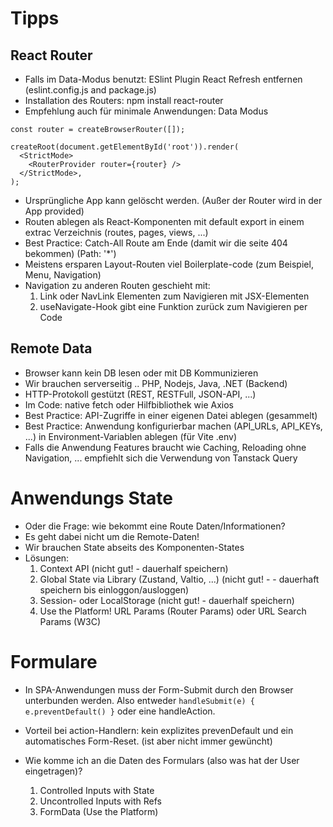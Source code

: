 # Tipps

## React Router

- Falls im Data-Modus benutzt: ESlint Plugin React Refresh entfernen (eslint.config.js and package.js)
- Installation des Routers: npm install react-router
- Empfehlung auch für minimale Anwendungen: Data Modus

```
const router = createBrowserRouter([]);

createRoot(document.getElementById('root')).render(
  <StrictMode>
    <RouterProvider router={router} />
  </StrictMode>,
);
```
- Ursprüngliche App kann gelöscht werden. (Außer der Router wird in der App provided)
- Routen ablegen als React-Komponenten mit default export in einem extrac Verzeichnis (routes, pages, views, ...)
- Best Practice: Catch-All Route am Ende (damit wir die seite 404 bekommen) (Path: '*')
- Meistens ersparen Layout-Routen viel Boilerplate-code (zum Beispiel, Menu, Navigation)
- Navigation zu anderen Routen geschieht mit:
  1. Link oder NavLink Elementen zum Navigieren mit JSX-Elementen
  2. useNavigate-Hook gibt eine Funktion zurück zum Navigieren per Code

## Remote Data
- Browser kann kein DB lesen oder mit DB Kommunizieren
- Wir brauchen serverseitig .. PHP, Nodejs, Java, .NET (Backend)
- HTTP-Protokoll gestützt (REST, RESTFull, JSON-API, ...)
- Im Code: native fetch oder Hilfbibliothek wie Axios
- Best Practice: API-Zugriffe in einer eigenen Datei ablegen (gesammelt)
- Best Practice: Anwendung konfigurierbar machen (API_URLs, API_KEYs, ...) in Environment-Variablen ablegen (für Vite .env)
- Falls die Anwendung Features braucht wie Caching, Reloading ohne Navigation, ... empfiehlt sich die Verwendung von Tanstack Query

# Anwendungs State
- Oder die Frage: wie bekommt eine Route Daten/Informationen?
- Es geht dabei nicht um die Remote-Daten!
- Wir brauchen State abseits des Komponenten-States
- Lösungen:
  1. Context API (nicht gut! - dauerhalf speichern)
  2. Global State via Library (Zustand, Valtio, ...) (nicht gut! - - dauerhaft speichern bis einloggon/ausloggen) 
  3. Session- oder LocalStorage (nicht gut! - dauerhalf speichern)
  3. Use the Platform! URL Params (Router Params) oder URL Search Params (W3C)

# Formulare
- In SPA-Anwendungen muss der Form-Submit durch den Browser unterbunden werden. 
Also entweder 
``` handleSubmit(e) { e.preventDefault() } ```
oder eine handleAction.
- Vorteil bei action-Handlern: kein explizites prevenDefault und ein automatisches Form-Reset. (ist aber nicht immer gewüncht)

- Wie komme ich an die Daten des Formulars (also was hat der User eingetragen)?
  1. Controlled Inputs with State
  2. Uncontrolled Inputs with Refs
  3. FormData (Use the Platform) 
